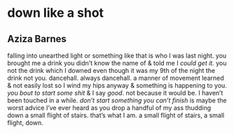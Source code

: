 # down like a shot
## Aziza Barnes
falling into unearthed light or something like that is who I was last night.
you brought
me a drink you didn’t know the name of & told me I _could get it._ you
not the drink which I downed even though it was my 9th
of the night the drink not you. dancehall. always
dancehall. a manner of movement learned
& not easily lost so I wind my hips
anyway & something is happening
to you. _you bout to start_
 _some shit_ & I say _good_. not
because it would be.
I haven’t been
touched
in a while.
 _don’t start something you can’t finish_ is maybe the worst advice
I’ve ever heard as you drop a handful of my ass
thudding down a small flight of stairs.
that’s what I am. a small flight
of stairs, a small
flight, down.